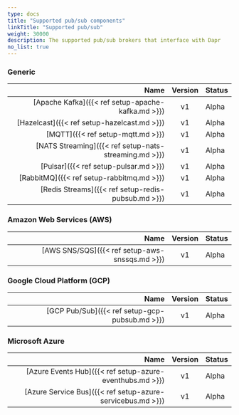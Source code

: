 ```yaml
---
type: docs
title: "Supported pub/sub components"
linkTitle: "Supported pub/sub"
weight: 30000
description: The supported pub/sub brokers that interface with Dapr
no_list: true
---
```


### Generic

| Name |  Version | Status |
|-----:|:--------:|--------|
| [Apache Kafka]({{< ref setup-apache-kafka.md >}})     | v1 | Alpha |
| [Hazelcast]({{< ref setup-hazelcast.md >}})           | v1 | Alpha |
| [MQTT]({{< ref setup-mqtt.md >}})                     | v1 | Alpha |
| [NATS Streaming]({{< ref setup-nats-streaming.md >}}) | v1 | Alpha |
| [Pulsar]({{< ref setup-pulsar.md >}})                 | v1 | Alpha |
| [RabbitMQ]({{< ref setup-rabbitmq.md >}})             | v1 | Alpha |
| [Redis Streams]({{< ref setup-redis-pubsub.md >}})    | v1 | Alpha |

### Amazon Web Services (AWS)

| Name |  Version | Status |
|-----:|:--------:|--------|
| [AWS SNS/SQS]({{< ref setup-aws-snssqs.md >}})    | v1 | Alpha |

### Google Cloud Platform (GCP)

| Name |  Version | Status |
|-----:|:--------:|--------|
| [GCP Pub/Sub]({{< ref setup-gcp-pubsub.md >}})    | v1 | Alpha |

### Microsoft Azure

| Name |  Version | Status |
|-----:|:--------:|--------|
| [Azure Events Hub]({{< ref setup-azure-eventhubs.md >}})  | v1 | Alpha |
| [Azure Service Bus]({{< ref setup-azure-servicebus.md >}})| v1 | Alpha |
